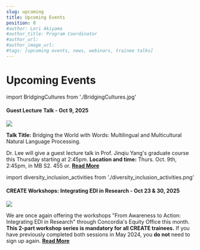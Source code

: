 ```yaml
---
slug: upcoming
title: Upcoming Events
position: 0
#author: Lori Akiyama
#author_title: Program Coordinator 
#author_url: 
#author_image_url: 
#tags: [upcoming events, news, webinars, trainee talks]
---
```

# Upcoming Events 
<!-- <div>
Upcoming Events Coming Soon</div> -->


import BridgingCultures from './BridgingCultures.jpg'

<div class="container2">
<h4> Guest Lecture Talk - Oct 9, 2025 </h4>
<div class="events " style={{ 
    '@media screen and (max-width: 966px)': {
        maxHeight: '100%',
        flexWrap: 'wrap',
        maxWidth: '350px'
    }
}}>
<div class="manuel_cosentino_n_CMLApjfI_unsplash1" >
<img src={BridgingCultures}   />
</div>
<div class="text"> 
 
<strong>Talk Title:</strong> Bridging the World with Words: Multilingual and Multicultural Natural Language Processing.

Dr. Lee will give a guest lecture talk in Prof. Jinqiu Yang's graduate course this Thursday starting at 2:45pm.  <strong>Location and time:</strong> Thurs. Oct. 9th, 2:45pm, in MB S2. 455 or.  <a href="/blog/2022/09/21/upcoming/event/Guest_Lecture_Talk_Thurs_Oct9th"> <strong>Read More</strong></a>
</div>
</div> 
 </div>



import diversity_inclusion_activities from './diversity_inclusion_activities.png'

<div class="container2">
<h4> CREATE Workshops:  Integrating EDI in Research - Oct 23 & 30, 2025 </h4>
<div class="events " style={{ 
    '@media screen and (max-width: 966px)': {
        maxHeight: '100%',
        flexWrap: 'wrap',
        maxWidth: '350px'
    }
}}>
<div class="manuel_cosentino_n_CMLApjfI_unsplash1" >
<img src={diversity_inclusion_activities}   />
</div>
<div class="text"> 
 
We are once again offering the workshops "From Awareness to Action: Integrating EDI in Research" through Concordia's Equity Office this month. <strong>This 2-part workshop series is mandatory for all CREATE trainees.</strong>  If you have previously completed both sessions in May 2024, you <strong>do not</strong> need to sign up again. <a href="/blog/2022/09/21/upcoming/event/CREATE_Workshops_Integrating_EDI_in_Research"> <strong>Read More</strong></a>
</div>
</div> 
 </div>







 


 


